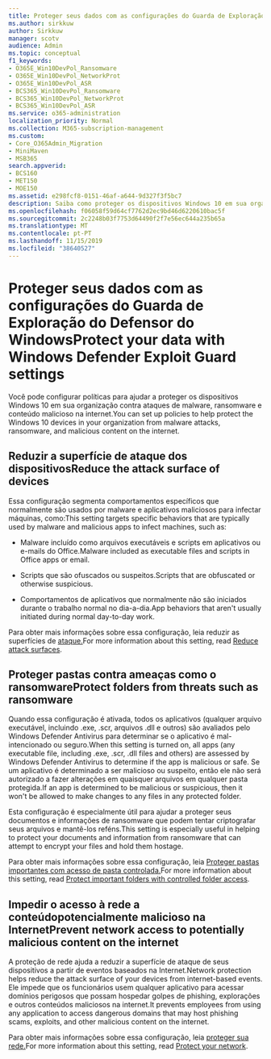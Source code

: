 ```yaml
---
title: Proteger seus dados com as configurações do Guarda de Exploração do Defensor do Windows
ms.author: sirkkuw
author: Sirkkuw
manager: scotv
audience: Admin
ms.topic: conceptual
f1_keywords:
- O365E_Win10DevPol_Ransomware
- O365E_Win10DevPol_NetworkProt
- O365E_Win10DevPol_ASR
- BCS365_Win10DevPol_Ransomware
- BCS365_Win10DevPol_NetworkProt
- BCS365_Win10DevPol_ASR
ms.service: o365-administration
localization_priority: Normal
ms.collection: M365-subscription-management
ms.custom:
- Core_O365Admin_Migration
- MiniMaven
- MSB365
search.appverid:
- BCS160
- MET150
- MOE150
ms.assetid: e298fcf8-0151-46af-a644-9d327f3f5bc7
description: Saiba como proteger os dispositivos Windows 10 em sua organização contra ataques de malware, ransomware e conteúdo malicioso na internet.
ms.openlocfilehash: f06058f59d64cf7762d2ec9bd46d6220610bac5f
ms.sourcegitcommit: 2c2248b03f7753d64490f2f7e56ec644a235b65a
ms.translationtype: MT
ms.contentlocale: pt-PT
ms.lasthandoff: 11/15/2019
ms.locfileid: "38640527"
---
```

# <a name="protect-your-data-with-windows-defender-exploit-guard-settings"></a><span data-ttu-id="ca739-103">Proteger seus dados com as configurações do Guarda de Exploração do Defensor do Windows</span><span class="sxs-lookup"><span data-stu-id="ca739-103">Protect your data with Windows Defender Exploit Guard settings</span></span>

<span data-ttu-id="ca739-104">Você pode configurar políticas para ajudar a proteger os dispositivos Windows 10 em sua organização contra ataques de malware, ransomware e conteúdo malicioso na internet.</span><span class="sxs-lookup"><span data-stu-id="ca739-104">You can set up policies to help protect the Windows 10 devices in your organization from malware attacks, ransomware, and malicious content on the internet.</span></span>
  
## <a name="reduce-the-attack-surface-of-devices"></a><span data-ttu-id="ca739-105">Reduzir a superfície de ataque dos dispositivos</span><span class="sxs-lookup"><span data-stu-id="ca739-105">Reduce the attack surface of devices</span></span>

<span data-ttu-id="ca739-106">Essa configuração segmenta comportamentos específicos que normalmente são usados por malware e aplicativos maliciosos para infectar máquinas, como:</span><span class="sxs-lookup"><span data-stu-id="ca739-106">This setting targets specific behaviors that are typically used by malware and malicious apps to infect machines, such as:</span></span>
  
- <span data-ttu-id="ca739-107">Malware incluído como arquivos executáveis e scripts em aplicativos ou e-mails do Office.</span><span class="sxs-lookup"><span data-stu-id="ca739-107">Malware included as executable files and scripts in Office apps or email.</span></span>
    
- <span data-ttu-id="ca739-108">Scripts que são ofuscados ou suspeitos.</span><span class="sxs-lookup"><span data-stu-id="ca739-108">Scripts that are obfuscated or otherwise suspicious.</span></span>
    
- <span data-ttu-id="ca739-109">Comportamentos de aplicativos que normalmente não são iniciados durante o trabalho normal no dia-a-dia.</span><span class="sxs-lookup"><span data-stu-id="ca739-109">App behaviors that aren't usually initiated during normal day-to-day work.</span></span>
    
<span data-ttu-id="ca739-110">Para obter mais informações sobre essa configuração, leia reduzir as superfícies de [ataque.](https://go.microsoft.com/fwlink/?linkid=870417)</span><span class="sxs-lookup"><span data-stu-id="ca739-110">For more information about this setting, read [Reduce attack surfaces](https://go.microsoft.com/fwlink/?linkid=870417).</span></span>
  
## <a name="protect-folders-from-threats-such-as-ransomware"></a><span data-ttu-id="ca739-111">Proteger pastas contra ameaças como o ransomware</span><span class="sxs-lookup"><span data-stu-id="ca739-111">Protect folders from threats such as ransomware</span></span>

<span data-ttu-id="ca739-112">Quando essa configuração é ativada, todos os aplicativos (qualquer arquivo executável, incluindo .exe, .scr, arquivos .dll e outros) são avaliados pelo Windows Defender Antivirus para determinar se o aplicativo é mal-intencionado ou seguro.</span><span class="sxs-lookup"><span data-stu-id="ca739-112">When this setting is turned on, all apps (any executable file, including .exe, .scr, .dll files and others) are assessed by Windows Defender Antivirus to determine if the app is malicious or safe.</span></span> <span data-ttu-id="ca739-113">Se um aplicativo é determinado a ser malicioso ou suspeito, então ele não será autorizado a fazer alterações em quaisquer arquivos em qualquer pasta protegida.</span><span class="sxs-lookup"><span data-stu-id="ca739-113">If an app is determined to be malicious or suspicious, then it won't be allowed to make changes to any files in any protected folder.</span></span>
  
<span data-ttu-id="ca739-114">Esta configuração é especialmente útil para ajudar a proteger seus documentos e informações de ransomware que podem tentar criptografar seus arquivos e mantê-los reféns.</span><span class="sxs-lookup"><span data-stu-id="ca739-114">This setting is especially useful in helping to protect your documents and information from ransomware that can attempt to encrypt your files and hold them hostage.</span></span>
  
<span data-ttu-id="ca739-115">Para obter mais informações sobre essa configuração, leia [Proteger pastas importantes com acesso de pasta controlada.](https://go.microsoft.com/fwlink/?linkid=870418)</span><span class="sxs-lookup"><span data-stu-id="ca739-115">For more information about this setting, read [Protect important folders with controlled folder access](https://go.microsoft.com/fwlink/?linkid=870418).</span></span>
  
## <a name="prevent-network-access-to-potentially-malicious-content-on-the-internet"></a><span data-ttu-id="ca739-116">Impedir o acesso à rede a conteúdopotencialmente malicioso na Internet</span><span class="sxs-lookup"><span data-stu-id="ca739-116">Prevent network access to potentially malicious content on the internet</span></span>

<span data-ttu-id="ca739-117">A proteção de rede ajuda a reduzir a superfície de ataque de seus dispositivos a partir de eventos baseados na Internet.</span><span class="sxs-lookup"><span data-stu-id="ca739-117">Network protection helps reduce the attack surface of your devices from internet-based events.</span></span> <span data-ttu-id="ca739-118">Ele impede que os funcionários usem qualquer aplicativo para acessar domínios perigosos que possam hospedar golpes de phishing, explorações e outros conteúdos maliciosos na internet.</span><span class="sxs-lookup"><span data-stu-id="ca739-118">It prevents employees from using any application to access dangerous domains that may host phishing scams, exploits, and other malicious content on the internet.</span></span>
  
<span data-ttu-id="ca739-119">Para obter mais informações sobre essa configuração, leia [proteger sua rede.](https://go.microsoft.com/fwlink/?linkid=870419)</span><span class="sxs-lookup"><span data-stu-id="ca739-119">For more information about this setting, read [Protect your network](https://go.microsoft.com/fwlink/?linkid=870419).</span></span>
  

